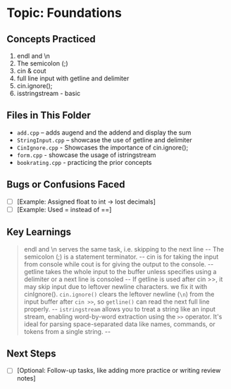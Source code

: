 # Topic: Foundations

## Concepts Practiced

1. endl and \n
2. The semicolon (;)
3. cin & cout
4. full line input with getline and delimiter
5. cin.ignore();
6. isstringstream - basic

## Files in This Folder

- `add.cpp` – adds augend and the addend and display the sum
- `StringInput.cpp` – showcase the use of getline and delimiter
- `CinIgnore.cpp` - Showcases the importance of cin.ignore();
- `form.cpp` - showcase the usage of istringstream
- `bookrating.cpp` - practicing the prior concepts

## Bugs or Confusions Faced

- [ ] [Example: Assigned float to int → lost decimals]
- [ ] [Example: Used = instead of ==]

## Key Learnings

> endl and \n serves the same task, i.e. skipping to the next line
--
> The semicolon (;) is a statement terminator.
--
> cin is for taking the input from console while cout is for giving the output to the console.
--
> getline takes the whole input to the buffer unless specifies using a delimiter or a next line is consoled
--
> If getline is used after cin >>, it may skip input due to leftover newline characters. we fix it with cinIgnore(). `cin.ignore()` clears the leftover newline (`\n`) from the input buffer after `cin >>`, so `getline()` can read the next full line properly.
--
> `istringstream` allows you to treat a string like an input stream, enabling word-by-word extraction using the `>>` operator. It's ideal for parsing space-separated data like names, commands, or tokens from a single string.
--
>

## Next Steps

- [ ] [Optional: Follow-up tasks, like adding more practice or writing review notes]
